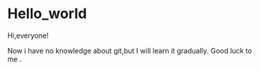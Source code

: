 # Hello_world

Hi,everyone!

Now i have no knowledge about git,but I will learn it gradually.
Good luck to me .
